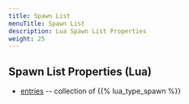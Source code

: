 ```yaml
---
title: Spawn List
menuTitle: Spawn List
description: Lua Spawn List Properties
weight: 25
---
```


## Spawn List Properties (Lua)
- [entries](entries) -- collection of {{% lua_type_spawn %}}